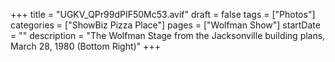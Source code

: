 +++
title = "UGKV_QPr99dPIF50Mc53.avif"
draft = false
tags = ["Photos"]
categories = ["ShowBiz Pizza Place"]
pages = ["Wolfman Show"]
startDate = ""
description = "The Wolfman Stage from the Jacksonville building plans, March 28, 1980 (Bottom Right)"
+++
